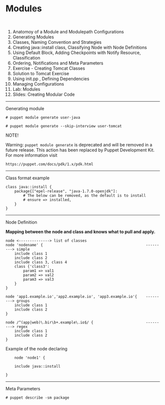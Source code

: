 
<h1>Modules</h1><br>
<ol>
	<li>Anatomoy of a Module and Modulepath Configurations</li>
	<li>Generating Modules</li>
	<li> Classes, Naming Convention and Strategies</li>
	<li> Creating java::install class, Classifying Node with Node Definitions</li>
	<li> Using Default Block, Adding Checkpoints with Notify Resource, Classification</li>
	<li> Ordering, Notifications and Meta Parameters</li>
	<li> Exercise - Creating Tomcat Classes</li>
	<li> Solution to Tomcat Exercise</li>
	<li> Using init.pp , Defining Dependencies</li>
	<li> Managing Configurations</li>
	 <li>Lab: Modules</li>
	<li> Slides: Creating Modular Code</li>
 </ol>

--------------------------------------------------------------------------------
Generating module

	# puppet module generate user-java

	# puppet module generate --skip-interview user-tomcat


NOTE!

Warning: `puppet module generate` is deprecated and will be removed in a future release. This action has been replaced by Puppet Development Kit. For more information visit

	https://puppet.com/docs/pdk/1.x/pdk.html


--------------------------------------------------------------------------------
Class format example

	class java::install {
		package{["epel-release", "java-1.7.0-openjdk"]:
			# The below can be removed, as the default is to install
			# ensure => installed,
		}
	}


--------------------------------------------------------------------------------

Node Definition

<strong>Mapping between the node and class and knows what to pull and apply.</strong>

	node <--------------> list of classes
	node 'nodename' {												---------> simple
		include class 1
		include class 2
		include class 3, class 4
		class {'class3':
			param1 => val1
			param2 => val2
			param3 => val3
		}
	}

	node 'app1.example.io','app2.example.io', 'app3.example.io'{	---------> groups
		include class 1    
		include class 2
	}

	node /^(app|web)\.bir\b+.example\.io$/ {						---------> regex
	  	include class 1
		include class 2
	}


Example of the node declaring

		node 'node1' {

		include java::install

	}

--------------------------------------------------------------------------------
Meta Parameters

	# puppet describe -sm package

